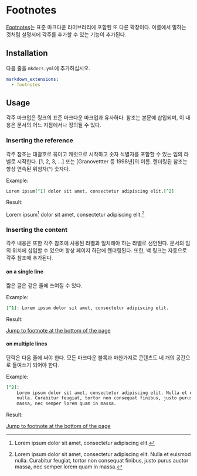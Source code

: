 # Footnotes

[Footnotes][1]는 표준 마크다운 라이브러리에 포함된 또 다른 확장이다.
이름에서 말하는 것처럼 설명서에 각주를 추가할 수 있는 기능이 추가된다.

  [1]: https://python-markdown.github.io/extensions/footnotes/

## Installation

다음 줄을 `mkdocs.yml`에 추가하십시오.

``` yaml
markdown_extensions:
  - footnotes
```

## Usage

각주 마크업은 링크의 표준 마크다운 마크업과 유사하다.
참조는 본문에 삽입되며, 이 내용은 문서의 어느 지점에서나 정의될 수 있다.


### Inserting the reference

각주 참조는 대괄호로 묶이고 캐럿으로 시작하고 숫자 식별자를 포함할 수 있는 임의 라벨로 시작한다. [1, 2, 3, ...] 또는 [Granovettter 등 1998년]의 이름. 
렌더링된 참조는 항상 연속된 위첨자(^) 숫자다.

Example:

``` markdown
Lorem ipsum[^1] dolor sit amet, consectetur adipiscing elit.[^2]
```

Result:

Lorem ipsum[^1] dolor sit amet, consectetur adipiscing elit.[^2]

### Inserting the content

각주 내용은 또한 각주 참조에 사용된 라벨과 일치해야 하는 라벨로 선언된다. 
문서의 임의 위치에 삽입할 수 있으며 항상 페이지 하단에 렌더링된다. 
또한, 백 링크는 자동으로 각주 참조에 추가된다.

#### on a single line

짧은 글은 같은 줄에 쓰여질 수 있다.

Example:

``` markdown
[^1]: Lorem ipsum dolor sit amet, consectetur adipiscing elit.
```

Result:

<a href="#fn:1">Jump to footnote at the bottom of the page</a>

  [^1]: Lorem ipsum dolor sit amet, consectetur adipiscing elit.

#### on multiple lines

단락은 다음 줄에 써야 한다. 모든 마크다운 블록과 마찬가지로 콘텐츠도 네 개의 공간으로 들여쓰기 되어야 한다.

Example:

``` markdown
[^2]:
    Lorem ipsum dolor sit amet, consectetur adipiscing elit. Nulla et euismod
    nulla. Curabitur feugiat, tortor non consequat finibus, justo purus auctor
    massa, nec semper lorem quam in massa.
```

Result:

  [^2]:
      Lorem ipsum dolor sit amet, consectetur adipiscing elit. Nulla et euismod
      nulla. Curabitur feugiat, tortor non consequat finibus, justo purus
      auctor massa, nec semper lorem quam in massa.

<a href="#fn:2">Jump to footnote at the bottom of the page</a>
